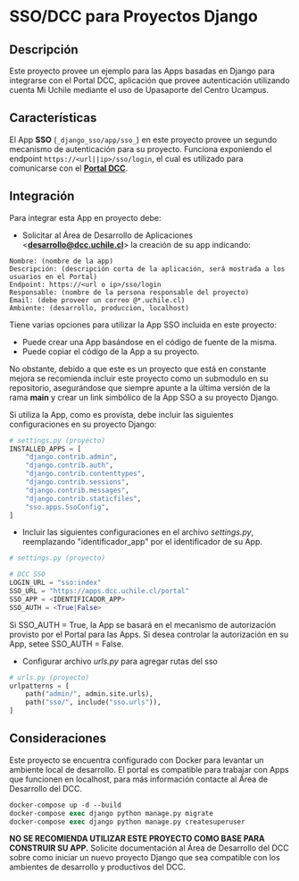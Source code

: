 # SSO/DCC para Proyectos Django

## Descripción

Este proyecto provee un ejemplo para las Apps basadas en Django para integrarse con el Portal DCC, aplicación que provee autenticación utilizando cuenta Mi Uchile mediante el uso de Upasaporte del Centro Ucampus.

## Características

El App **SSO** (`_django_sso/app/sso_`) en este proyecto provee un segundo mecanismo de autenticación para su proyecto. Funciona exponiendo el endpoint `https://<url||ip>/sso/login`, el cual es utilizado para comunicarse con el [**Portal DCC**](https://apps.dcc.uchile.cl/portal).

## Integración

Para integrar esta App en proyecto debe:

- Solicitar al Área de Desarrollo de Aplicaciones <**desarrollo@dcc.uchile.cl**> la creación de su app indicando:

```dotenv
Nombre: (nombre de la app)
Descripción: (descripción corta de la aplicación, será mostrada a los usuarios en el Portal)
Endpoint: https://<url o ip>/sso/login
Responsable: (nombre de la persona responsable del proyecto)
Email: (debe proveer un correo @*.uchile.cl)
Ambiente: (desarrollo, produccion, localhost)
```

Tiene varias opciones para utilizar la App SSO incluida en este proyecto:

- Puede crear una App basándose en el código de fuente de la misma.
- Puede copiar el código de la App a su proyecto.

No obstante, debido a que este es un proyecto que está en constante mejora se recomienda incluir este proyecto como un submodulo en su repositorio, asegurándose que siempre apunte a la última versión de la rama **main** y crear un link simbólico de la App SSO a su proyecto Django.

Si utiliza la App, como es provista, debe incluir las siguientes configuraciones en su proyecto Django:

```python
# settings.py (proyecto)
INSTALLED_APPS = [
    "django.contrib.admin",
    "django.contrib.auth",
    "django.contrib.contenttypes",
    "django.contrib.sessions",
    "django.contrib.messages",
    "django.contrib.staticfiles",
    "sso.apps.SsoConfig",
]
```

- Incluir las siguientes configuraciones en el archivo _settings.py_, reemplazando "identificador_app" por el identificador de su App.

```python
# settings.py (proyecto)

# DCC SSO
LOGIN_URL = "sso:index"
SSO_URL = "https://apps.dcc.uchile.cl/portal"
SSO_APP = <IDENTIFICADOR_APP>
SSO_AUTH = <True|False>
```

Si SSO_AUTH = True, la App se basará en el mecanismo de autorización provisto por el Portal para las Apps. Si desea controlar la autorización en su App, setee SSO_AUTH = False. 

- Configurar archivo _urls.py_ para agregar rutas del sso

```python
# urls.py (proyecto)
urlpatterns = [
    path("admin/", admin.site.urls),
    path("sso/", include("sso.urls")),
]
```

## Consideraciones

Este proyecto se encuentra configurado con Docker para levantar un ambiente local de desarrollo. El portal es compatible para trabajar con Apps que funcionen en localhost, para más información contacte al Área de Desarrollo del DCC.


```ps
docker-compose up -d --build
docker-compose exec django python manage.py migrate
docker-compose exec django python manage.py createsuperuser
```

**NO SE RECOMIENDA UTILIZAR ESTE PROYECTO COMO BASE PARA CONSTRUIR SU APP.** Solicite documentación al Área de Desarrollo del DCC sobre como iniciar un nuevo proyecto Django que sea compatible con los ambientes de desarrollo y productivos del DCC.

